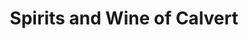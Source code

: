 ---
title: "Spirits and Wine of Calvert"
url: /prince-frederick/spirits-and-wine-of-calvert/
shop: Spirituosen
---